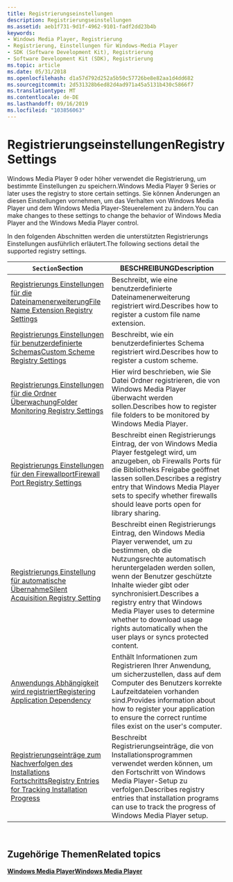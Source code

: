 ```yaml
---
title: Registrierungseinstellungen
description: Registrierungseinstellungen
ms.assetid: aeb1f731-9d1f-4962-9101-fadf2dd23b4b
keywords:
- Windows Media Player, Registrierung
- Registrierung, Einstellungen für Windows-Media Player
- SDK (Software Development Kit), Registrierung
- Software Development Kit (SDK), Registrierung
ms.topic: article
ms.date: 05/31/2018
ms.openlocfilehash: d1a57d792d252a5b50c57726be8e82aa1d4dd682
ms.sourcegitcommit: 2d531328b6ed82d4ad971a45a5131b430c5866f7
ms.translationtype: MT
ms.contentlocale: de-DE
ms.lasthandoff: 09/16/2019
ms.locfileid: "103856063"
---
```

# <a name="registry-settings"></a><span data-ttu-id="120f7-107">Registrierungseinstellungen</span><span class="sxs-lookup"><span data-stu-id="120f7-107">Registry Settings</span></span>

<span data-ttu-id="120f7-108">Windows Media Player 9 oder höher verwendet die Registrierung, um bestimmte Einstellungen zu speichern.</span><span class="sxs-lookup"><span data-stu-id="120f7-108">Windows Media Player 9 Series or later uses the registry to store certain settings.</span></span> <span data-ttu-id="120f7-109">Sie können Änderungen an diesen Einstellungen vornehmen, um das Verhalten von Windows Media Player und dem Windows Media Player-Steuerelement zu ändern.</span><span class="sxs-lookup"><span data-stu-id="120f7-109">You can make changes to these settings to change the behavior of Windows Media Player and the Windows Media Player control.</span></span>

<span data-ttu-id="120f7-110">In den folgenden Abschnitten werden die unterstützten Registrierungs Einstellungen ausführlich erläutert.</span><span class="sxs-lookup"><span data-stu-id="120f7-110">The following sections detail the supported registry settings.</span></span>



| <span data-ttu-id="120f7-111">`Section`</span><span class="sxs-lookup"><span data-stu-id="120f7-111">Section</span></span>                                                                                                        | <span data-ttu-id="120f7-112">BESCHREIBUNG</span><span class="sxs-lookup"><span data-stu-id="120f7-112">Description</span></span>                                                                                                                                                           |
|----------------------------------------------------------------------------------------------------------------|-----------------------------------------------------------------------------------------------------------------------------------------------------------------------|
| [<span data-ttu-id="120f7-113">Registrierungs Einstellungen für die Dateinamenerweiterung</span><span class="sxs-lookup"><span data-stu-id="120f7-113">File Name Extension Registry Settings</span></span>](file-name-extension-registry-settings.md)                             | <span data-ttu-id="120f7-114">Beschreibt, wie eine benutzerdefinierte Dateinamenerweiterung registriert wird.</span><span class="sxs-lookup"><span data-stu-id="120f7-114">Describes how to register a custom file name extension.</span></span>                                                                                                               |
| [<span data-ttu-id="120f7-115">Registrierungs Einstellungen für benutzerdefinierte Schemas</span><span class="sxs-lookup"><span data-stu-id="120f7-115">Custom Scheme Registry Settings</span></span>](custom-scheme-registry-settings.md)                                         | <span data-ttu-id="120f7-116">Beschreibt, wie ein benutzerdefiniertes Schema registriert wird.</span><span class="sxs-lookup"><span data-stu-id="120f7-116">Describes how to register a custom scheme.</span></span>                                                                                                                            |
| [<span data-ttu-id="120f7-117">Registrierungs Einstellungen für die Ordner Überwachung</span><span class="sxs-lookup"><span data-stu-id="120f7-117">Folder Monitoring Registry Settings</span></span>](folder-monitoring-registry-settings.md)                                 | <span data-ttu-id="120f7-118">Hier wird beschrieben, wie Sie Datei Ordner registrieren, die von Windows Media Player überwacht werden sollen.</span><span class="sxs-lookup"><span data-stu-id="120f7-118">Describes how to register file folders to be monitored by Windows Media Player.</span></span>                                                                                       |
| [<span data-ttu-id="120f7-119">Registrierungs Einstellungen für den Firewallport</span><span class="sxs-lookup"><span data-stu-id="120f7-119">Firewall Port Registry Settings</span></span>](firewall-port-registry-settings.md)                                         | <span data-ttu-id="120f7-120">Beschreibt einen Registrierungs Eintrag, der von Windows Media Player festgelegt wird, um anzugeben, ob Firewalls Ports für die Bibliotheks Freigabe geöffnet lassen sollen.</span><span class="sxs-lookup"><span data-stu-id="120f7-120">Describes a registry entry that Windows Media Player sets to specify whether firewalls should leave ports open for library sharing.</span></span>                                   |
| [<span data-ttu-id="120f7-121">Registrierungs Einstellung für automatische Übernahme</span><span class="sxs-lookup"><span data-stu-id="120f7-121">Silent Acquisition Registry Setting</span></span>](silent-acquisition-registry-setting.md)                                 | <span data-ttu-id="120f7-122">Beschreibt einen Registrierungs Eintrag, den Windows Media Player verwendet, um zu bestimmen, ob die Nutzungsrechte automatisch heruntergeladen werden sollen, wenn der Benutzer geschützte Inhalte wieder gibt oder synchronisiert.</span><span class="sxs-lookup"><span data-stu-id="120f7-122">Describes a registry entry that Windows Media Player uses to determine whether to download usage rights automatically when the user plays or syncs protected content.</span></span> |
| [<span data-ttu-id="120f7-123">Anwendungs Abhängigkeit wird registriert</span><span class="sxs-lookup"><span data-stu-id="120f7-123">Registering Application Dependency</span></span>](registering-application-dependency.md)                                   | <span data-ttu-id="120f7-124">Enthält Informationen zum Registrieren Ihrer Anwendung, um sicherzustellen, dass auf dem Computer des Benutzers korrekte Laufzeitdateien vorhanden sind.</span><span class="sxs-lookup"><span data-stu-id="120f7-124">Provides information about how to register your application to ensure the correct runtime files exist on the user's computer.</span></span>                                         |
| [<span data-ttu-id="120f7-125">Registrierungseinträge zum Nachverfolgen des Installations Fortschritts</span><span class="sxs-lookup"><span data-stu-id="120f7-125">Registry Entries for Tracking Installation Progress</span></span>](registry-entries-for-tracking-installation-progress.md) | <span data-ttu-id="120f7-126">Beschreibt Registrierungseinträge, die von Installationsprogrammen verwendet werden können, um den Fortschritt von Windows Media Player-Setup zu verfolgen.</span><span class="sxs-lookup"><span data-stu-id="120f7-126">Describes registry entries that installation programs can use to track the progress of Windows Media Player setup.</span></span>                                                    |



 

## <a name="related-topics"></a><span data-ttu-id="120f7-127">Zugehörige Themen</span><span class="sxs-lookup"><span data-stu-id="120f7-127">Related topics</span></span>

<dl> <dt>

[<span data-ttu-id="120f7-128">**Windows Media Player**</span><span class="sxs-lookup"><span data-stu-id="120f7-128">**Windows Media Player**</span></span>](windows-media-player.md)
</dt> </dl>

 

 




